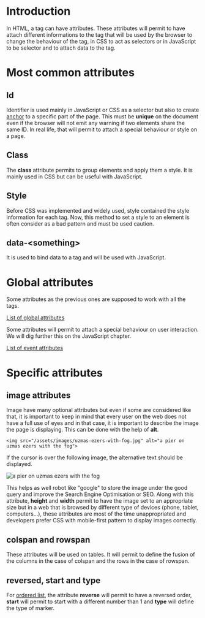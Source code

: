 # Introduction

In HTML, a tag can have attributes. These attributes will permit to have attach different informations to
the tag that will be used by the browser to change the behaviour of the tag, in CSS to act as selectors or in 
JavaScript to be selector and to attach data to the tag.

# Most common attributes

## Id

Identifier is used mainly in JavaScript or CSS as a selector but also to create [anchor](/html/3-specific-tags.md#creating-a-link) 
to a specific part of the page. This must be **unique** on the document even if the browser will not emit any warning if
 two elements share the same ID. In real life, that will permit to attach a special behaviour or style on a page.

## Class

The **class** attribute permits to group elements and apply them a style. It is mainly used in CSS but can be
useful with JavaScript.

## Style

Before CSS was implemented and widely used, style contained the style information for each tag. Now, this method
to set a style to an element is often consider as a bad pattern and must be used caution.

## data-&lt;something&gt;

It is used to bind data to a tag and will be used with JavaScript.

# Global attributes

Some attributes as the previous ones are supposed to work with all the tags.

[List of global attributes](https://www.w3schools.com/tags/ref_standardattributes.asp)

Some attributes will permit to attach a special behaviour on user interaction. We will dig further this on
the JavaScript chapter.

[List of event attributes](https://www.w3schools.com/tags/ref_eventattributes.asp)


# Specific attributes

## image attributes

Image have many optional attributes but even if some are considered like that, it is important to keep in mind that
every user on the web does not have a full use of eyes and in that case, it is important to describe the image the page
is displaying. This can be done with the help of **alt**.

    <img src="/assets/images/uzmas-ezers-with-fog.jpg" alt="a pier on uzmas ezers with the fog">
    
If the cursor is over the following image, the alternative text should be displayed.

<img src="/assets/images/uzmas-ezers-with-fog.jpg" alt="a pier on uzmas ezers with the fog">

This helps as well robot like "google" to store the image under the good query and improve the Search Engine Optimisation
or SEO. Along with this attribute, **height** and **width** permit to have the image set to an appropriate size but in 
a web that is browsed by different type of devices (phone, tablet, computers...), these attributes are most of the time
unappropriated and developers prefer CSS with mobile-first pattern to display images correctly.  

## colspan and rowspan

These attributes will be used on tables. It will permit to define the fusion of the columns in the case of colspan
and the rows in the case of rowspan.

## reversed, start and type

For [ordered list](/html/3-specific-tags.md#ordered), the attribute **reverse** will permit to have a reversed order, 
**start** will permit to start with a different number than 1 and **type** will define the type of marker.  
